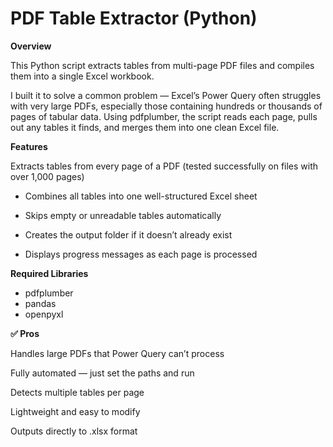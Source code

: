 # PDF Table Extractor (Python)

**Overview**

This Python script extracts tables from multi-page PDF files and compiles them into a single Excel workbook.

I built it to solve a common problem — Excel’s Power Query often struggles with very large PDFs, especially those containing hundreds or thousands of pages of tabular data. Using pdfplumber, the script reads each page, pulls out any tables it finds, and merges them into one clean Excel file.

**Features**

Extracts tables from every page of a PDF (tested successfully on files with over 1,000 pages)

- Combines all tables into one well-structured Excel sheet

- Skips empty or unreadable tables automatically

- Creates the output folder if it doesn’t already exist

- Displays progress messages as each page is processed

**Required Libraries**

- pdfplumber 
- pandas 
- openpyxl

**✅ Pros**

Handles large PDFs that Power Query can’t process

Fully automated — just set the paths and run

Detects multiple tables per page

Lightweight and easy to modify

Outputs directly to .xlsx format

